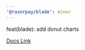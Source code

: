 ```yaml
---
'@razorpay/blade': minor
---
```


feat(blade): add donut charts

[Docs Link](https://blade.razorpay.com/?path=/docs/components-charts-donutchart--docs)